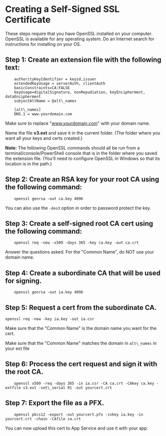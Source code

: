 # Creating a Self-Signed SSL Certificate

These steps require that you have OpenSSL installed on your computer. OpenSSL is available for any operating system. Do an Internet search for instructions for installing on your OS.

## Step 1: Create an extension file with the following text:

```
    authorityKeyIdentifier = keyid,issuer
    extendedKeyUsage = serverAuth, clientAuth
    basicConstraints=CA:FALSE
    keyUsage=digitalSignature, nonRepudiation, keyEncipherment, dataEncipherment
    subjectAltName = @alt\_names

    [alt\_names]
    DNS.1 = www.yourdomain.com
```
Make sure to replace &quot;www.yourdomain.com&quot; with your domain name.

Name the file **v3.ext** and save it in the current folder. (The folder where you want all your keys and certs created.)

**Note:** The following OpenSSL commands should all be run from a terminal/console/PowerShell console that is in the folder where you saved the extension file. (You&#39;ll need to configure OpenSSL in Windows so that its location is in the path.)

## Step 2: Create an RSA key for your root CA using the following command:

```
    openssl genrsa -out ca.key 4096
```

You can also use the `-des3` option in order to password protect the key.

## Step 3: Create a self-signed root CA cert using the following command:

```
    openssl req -new -x509 -days 365 -key ca.key -out ca.crt
```

Answer the questions asked. For the &quot;Common Name&quot;, do NOT use your domain name.

## Step 4: Create a subordinate CA that will be used for signing.

```
    openssl genrsa -out ia.key 4096
```

## Step 5: Request a cert from the subordinate CA.

```
openssl req -new -key ia.key -out ia.csr
```

Make sure that the &quot;Common Name&quot; is the domain name you want for the cert.

Make sure that the &quot;Common Name&quot; matches the domain in `alt\_names` in your ext file

## Step 6: Process the cert request and sign it with the root CA.

```
    openssl x509 -req -days 365 -in ia.csr -CA ca.crt -CAkey ca.key -extfile v3.ext -set\_serial 01 -out yourcert.crt
```

## Step 7: Export the file as a PFX.

```
    openssl pkcs12 -export -out yourcert.pfx -inkey ia.key -in yourcert.crt -chain -CAfile ca.crt
```

You can now upload this cert to App Service and use it with your app.
